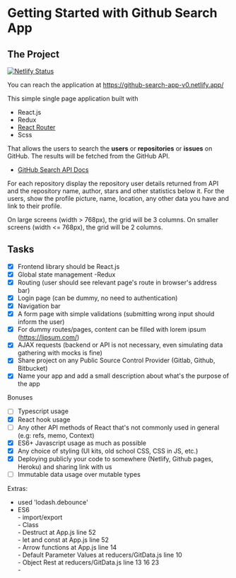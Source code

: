 # Getting Started with Github Search App

## The Project
[![Netlify Status](https://api.netlify.com/api/v1/badges/465be345-e8fd-4ae9-b7bb-49722ca85ca2/deploy-status)](https://app.netlify.com/sites/github-search-app-v0/deploys)

You can reach the application at https://github-search-app-v0.netlify.app/   

This simple single page application built with

* React.js
* Redux 
* [React Router](https://github.com/ReactTraining/react-router)
* Scss

That allows the users to search the **users** or **repositories** or **issues** on GitHub. The results will be fetched from the GitHub API.

* [GitHub Search API Docs](https://developer.github.com/v3/search/)


For each repository display the repository user details returned from API and the repository name, author, stars and other statistics below it. 
For the users, show the profile picture, name, location, any other data you have and link to their profile.

On large screens (width > 768px), the grid will be 3 columns.
On smaller screens (width <= 768px), the grid will be 2 columns.


## Tasks

- [x] Frontend library should be React.js  
- [x] Global state management -Redux
- [x] Routing (user should see relevant page's route in browser's address bar)
- [x] Login page (can be dummy, no need to authentication)
- [x] Navigation bar
- [x] A form page with simple validations (submitting wrong input should inform the user)
- [x] For dummy routes/pages, content can be filled with lorem ipsum (https://lipsum.com/)
- [x] AJAX requests (backend or API is not necessary, even simulating data gathering with mocks is fine)
- [x] Share project on any Public Source Control Provider (Gitlab, Github, Bitbucket)
- [x] Name your app and add a small description about what's the purpose of the app

Bonuses

- [ ] Typescript usage
- [x] React hook usage
- [ ] Any other API methods of React that's not commonly used in general (e.g: refs, memo, Context)
- [x] ES6+ Javascript usage as much as possible
- [x] Any choice of styling (UI kits, old school CSS, CSS in JS, etc.)
- [x] Deploying publicly your code to somewhere (Netlify, Github pages, Heroku) and sharing link with us
- [ ] Immutable data usage over mutable types

Extras:

-    used 'lodash.debounce'
-    ES6  
    - import/export  
    - Class  
    - Destruct at App.js line 52  
    - let and const at App.js line 52  
    - Arrow functions at App.js line 14  
    - Default Parameter Values at reducers/GitData.js line 10  
    - Object Rest  at reducers/GitData.js line 13 16 23  
    -   
    
